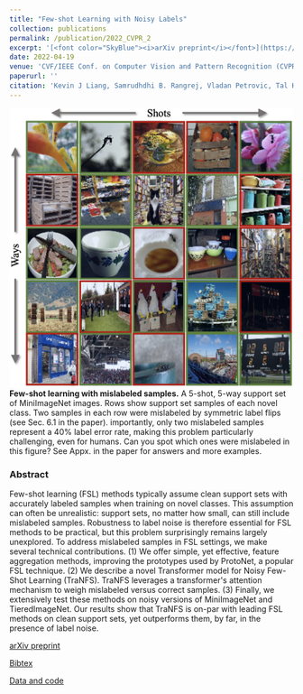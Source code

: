 ```yaml
---
title: "Few-shot Learning with Noisy Labels"
collection: publications
permalink: /publication/2022_CVPR_2
excerpt: '[<font color="SkyBlue"><i>arXiv preprint</i></font>](https://arxiv.org/abs/2204.05494)'
date: 2022-04-19
venue: 'CVF/IEEE Conf. on Computer Vision and Pattern Recognition (CVPR), New Orleans, LA'
paperurl: ''
citation: 'Kevin J Liang, Samrudhdhi B. Rangrej, Vladan Petrovic, Tal Hassner. <i>Few-shot Learning with Noisy Labels.</i> CVF/IEEE Conf. on Computer Vision and Pattern Recognition (CVPR), New Orleans, LA, 2022.'
---
```


<img src='../projects/NoisyFewShot/teaser.png'><br/>
<b>Few-shot learning with mislabeled samples.</b> A 5-shot, 5-way support set of MiniImageNet images. Rows show support set samples of each novel class. Two samples in each row were mislabeled by symmetric label flips (see Sec. 6.1 in the paper). importantly, only two mislabeled samples represent a 40% label error rate, making this problem particularly challenging, even for humans. Can you spot which ones were mislabeled in this figure? See Appx. in the paper for answers and more examples.



### Abstract
Few-shot learning (FSL) methods typically assume clean support sets with accurately labeled samples when training on novel classes. This assumption can often be unrealistic: support sets, no matter how small, can still include mislabeled samples. Robustness to label noise is therefore essential for FSL methods to be practical, but this problem surprisingly remains largely unexplored. To address mislabeled samples in FSL settings, we make several technical contributions. (1) We offer simple, yet effective, feature aggregation methods, improving the prototypes used by ProtoNet, a popular FSL technique. (2) We describe a novel Transformer model for Noisy Few-Shot Learning (TraNFS). TraNFS leverages a transformer's attention mechanism to weigh mislabeled versus correct samples. (3) Finally, we extensively test these methods on noisy versions of MiniImageNet and TieredImageNet. Our results show that TraNFS is on-par with leading FSL methods on clean support sets, yet outperforms them, by far, in the presence of label noise.


[arXiv preprint](https://arxiv.org/abs/2204.05494)

[Bibtex](../projects/NoisyFewShot/BibTeX.txt)

[Data and code](https://www.github.com/vishal3477/proactive_IMD)


